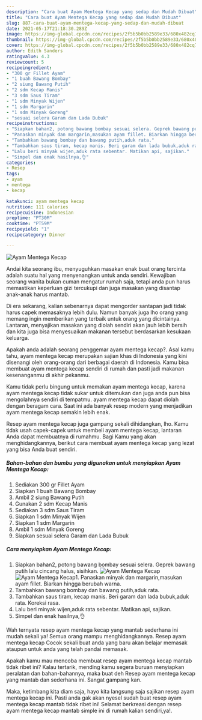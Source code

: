 ```yaml
---
description: "Cara buat Ayam Mentega Kecap yang sedap dan Mudah Dibuat"
title: "Cara buat Ayam Mentega Kecap yang sedap dan Mudah Dibuat"
slug: 887-cara-buat-ayam-mentega-kecap-yang-sedap-dan-mudah-dibuat
date: 2021-05-17T21:18:30.289Z
image: https://img-global.cpcdn.com/recipes/2f5b5b0bb2589e33/680x482cq70/ayam-mentega-kecap-foto-resep-utama.jpg
thumbnail: https://img-global.cpcdn.com/recipes/2f5b5b0bb2589e33/680x482cq70/ayam-mentega-kecap-foto-resep-utama.jpg
cover: https://img-global.cpcdn.com/recipes/2f5b5b0bb2589e33/680x482cq70/ayam-mentega-kecap-foto-resep-utama.jpg
author: Edith Sanders
ratingvalue: 4.3
reviewcount: 5
recipeingredient:
- "300 gr Fillet Ayam"
- "1 buah Bawang Bombay"
- "2 siung Bawang Putih"
- "2 sdm Kecap Manis"
- "3 sdm Saus Tiram"
- "1 sdm Minyak Wijen"
- "1 sdm Margarin"
- "1 sdm Minyak Goreng"
- "sesuai selera Garam dan Lada Bubuk"
recipeinstructions:
- "Siapkan bahan2, potong bawang bombay sesuai selera. Geprek bawang putih lalu cincang halus, sisihkan."
- "Panaskan minyak dan margarin,masukan ayam fillet. Biarkan hingga berubah warna."
- "Tambahkan bawang bombay dan bawang putih,aduk rata."
- "Tambahkan saus tiram, kecap manis. Beri garam dan lada bubuk,aduk rata. Koreksi rasa."
- "Lalu beri minyak wijen,aduk rata sebentar. Matikan api, sajikan."
- "Simpel dan enak hasilnya,👌"
categories:
- Resep
tags:
- ayam
- mentega
- kecap

katakunci: ayam mentega kecap 
nutrition: 111 calories
recipecuisine: Indonesian
preptime: "PT30M"
cooktime: "PT59M"
recipeyield: "1"
recipecategory: Dinner

---
```



![Ayam Mentega Kecap](https://img-global.cpcdn.com/recipes/2f5b5b0bb2589e33/680x482cq70/ayam-mentega-kecap-foto-resep-utama.jpg)

Andai kita seorang ibu, menyuguhkan masakan enak buat orang tercinta adalah suatu hal yang menyenangkan untuk anda sendiri. Kewajiban seorang  wanita bukan cuman mengatur rumah saja, tetapi anda pun harus memastikan keperluan gizi tercukupi dan juga masakan yang disantap anak-anak harus mantab.

Di era  sekarang, kalian sebenarnya dapat mengorder santapan jadi tidak harus capek memasaknya lebih dulu. Namun banyak juga lho orang yang memang ingin memberikan yang terbaik untuk orang yang dicintainya. Lantaran, menyajikan masakan yang diolah sendiri akan jauh lebih bersih dan kita juga bisa menyesuaikan makanan tersebut berdasarkan kesukaan keluarga. 



Apakah anda adalah seorang penggemar ayam mentega kecap?. Asal kamu tahu, ayam mentega kecap merupakan sajian khas di Indonesia yang kini disenangi oleh orang-orang dari berbagai daerah di Indonesia. Kamu bisa membuat ayam mentega kecap sendiri di rumah dan pasti jadi makanan kesenanganmu di akhir pekanmu.

Kamu tidak perlu bingung untuk memakan ayam mentega kecap, karena ayam mentega kecap tidak sukar untuk ditemukan dan juga anda pun bisa mengolahnya sendiri di tempatmu. ayam mentega kecap dapat diolah dengan beragam cara. Saat ini ada banyak resep modern yang menjadikan ayam mentega kecap semakin lebih enak.

Resep ayam mentega kecap juga gampang sekali dihidangkan, lho. Kamu tidak usah capek-capek untuk membeli ayam mentega kecap, lantaran Anda dapat membuatnya di rumahmu. Bagi Kamu yang akan menghidangkannya, berikut cara membuat ayam mentega kecap yang lezat yang bisa Anda buat sendiri.

<!--inarticleads1-->

##### Bahan-bahan dan bumbu yang digunakan untuk menyiapkan Ayam Mentega Kecap:

1. Sediakan 300 gr Fillet Ayam
1. Siapkan 1 buah Bawang Bombay
1. Ambil 2 siung Bawang Putih
1. Gunakan 2 sdm Kecap Manis
1. Sediakan 3 sdm Saus Tiram
1. Siapkan 1 sdm Minyak Wijen
1. Siapkan 1 sdm Margarin
1. Ambil 1 sdm Minyak Goreng
1. Siapkan sesuai selera Garam dan Lada Bubuk




<!--inarticleads2-->

##### Cara menyiapkan Ayam Mentega Kecap:

1. Siapkan bahan2, potong bawang bombay sesuai selera. Geprek bawang putih lalu cincang halus, sisihkan.
<img src="https://img-global.cpcdn.com/steps/4e82254ba3307522/160x128cq70/ayam-mentega-kecap-langkah-memasak-1-foto.jpg" alt="Ayam Mentega Kecap"><img src="https://img-global.cpcdn.com/steps/bc496baada78ebf0/160x128cq70/ayam-mentega-kecap-langkah-memasak-1-foto.jpg" alt="Ayam Mentega Kecap">1. Panaskan minyak dan margarin,masukan ayam fillet. Biarkan hingga berubah warna.
1. Tambahkan bawang bombay dan bawang putih,aduk rata.
1. Tambahkan saus tiram, kecap manis. Beri garam dan lada bubuk,aduk rata. Koreksi rasa.
1. Lalu beri minyak wijen,aduk rata sebentar. Matikan api, sajikan.
1. Simpel dan enak hasilnya,👌




Wah ternyata resep ayam mentega kecap yang mantab sederhana ini mudah sekali ya! Semua orang mampu menghidangkannya. Resep ayam mentega kecap Cocok sekali buat anda yang baru akan belajar memasak ataupun untuk anda yang telah pandai memasak.

Apakah kamu mau mencoba membuat resep ayam mentega kecap mantab tidak ribet ini? Kalau tertarik, mending kamu segera buruan menyiapkan peralatan dan bahan-bahannya, maka buat deh Resep ayam mentega kecap yang mantab dan sederhana ini. Sangat gampang kan. 

Maka, ketimbang kita diam saja, hayo kita langsung saja sajikan resep ayam mentega kecap ini. Pasti anda gak akan nyesel sudah buat resep ayam mentega kecap mantab tidak ribet ini! Selamat berkreasi dengan resep ayam mentega kecap mantab simple ini di rumah kalian sendiri,ya!.

